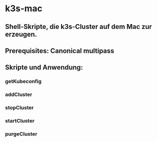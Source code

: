 # k3s-mac

## Shell-Skripte, die k3s-Cluster auf dem Mac zur erzeugen.

## Prerequisites: Canonical multipass

## Skripte und Anwendung:

### getKubeconfig

### addCluster

### stopCluster

### startCluster

### purgeCluster
